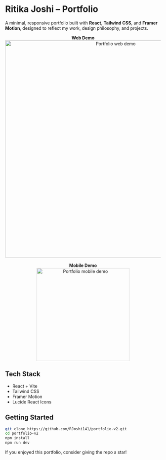 # Ritika Joshi – Portfolio

A minimal, responsive portfolio built with **React**, **Tailwind CSS**, and **Framer Motion**, designed to reflect my work, design philosophy, and projects.

<p align="center">
  <b>Web Demo</b><br/>
  <img src="./portfolio-v2/portfolio-web-demo.gif" width="700" alt="Portfolio web demo" />
  <br/><br/>
  <b>Mobile Demo</b><br/>
  <img src="./portfolio-v2/portfolio-mobile-demo.gif" width="300" alt="Portfolio mobile demo" />
</p>


## Tech Stack
- React + Vite  
- Tailwind CSS  
- Framer Motion  
- Lucide React Icons  


## Getting Started

```bash
git clone https://github.com/RJoshi141/portfolio-v2.git
cd portfolio-v2
npm install
npm run dev
```


If you enjoyed this portfolio, consider giving the repo a star!